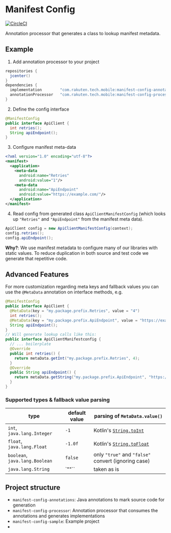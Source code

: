 # Manifest Config
[![CircleCI](https://circleci.com/gh/rakutentech/android-manifest-config/tree/master.svg?style=svg)](https://circleci.com/gh/rakutentech/android-manifest-config/tree/master)

Annotation processor that generates a class to lookup manifest metadata.

## Example
1. Add annotation processor to your project

```groovy
repositories {
  jcenter()
}
dependencies {
  implementation        "com.rakuten.tech.mobile:manifest-config-annotations:$version"
  annotationProcessor   "com.rakuten.tech.mobile:manifest-config-processor:$version"
}
```

2. Define the config interface

```java
@ManifestConfig
public interface ApiClient {
  int retries();
  String apiEndpoint();
}
```

3. Configure manifest meta-data

```xml
<?xml version="1.0" encoding="utf-8"?>
<manifest>
  <application>
    <meta-data
      android:name="Retries"
      android:value="1"/>
    <meta-data
      android:name="ApiEndpoint"
      android:value="https://example.com/"/>
  </application>
</manifest>
```

4. Read config from generated class `ApiClientManifestConfig` (which looks up `"Retries"` and `"ApiEndpoint"` from the manifest meta data).

```java
ApiClient config = new ApiClientManifestConfig(context);
config.retries();
config.apiEndpoint();
```

**Why?**: We use manifest metadata to configure many of our libraries with static values. To reduce duplication in both source and test code we generate that repetitive code.

## Advanced Features
For more customization regarding meta keys and fallback values you can use the `@MetaData` annotation on interface methods, e.g.

```java
@ManifestConfig
public interface ApiClient {
  @MetaData(key = "my.package.prefix.Retries", value = "4")
  int retries();
  @MetaData(key = "my.package.prefix.ApiEndpoint", value = "https://example.com")
  String apiEndpoint();
}
// Will generate lookup calls like this:
public interface ApiClientManifestconfig {
  // ... boilerplate
  @Override
  public int retries() {
    return metaData.getInt("my.package.prefix.Retries", 4);
  }
  @Override
  public String apiEndpoint() {
    return metaData.getString("my.package.prefix.ApiEndpoint", "https://example.com");
  }
}
```

### Supported types & fallback value parsing

type                            | default value | parsing of `MetaData.value()`
------------------------------- | ------------- | -----------------------------
`int`, `java.lang.Integer`      | `-1`          | Kotlin's [`String.toInt`](https://kotlinlang.org/api/latest/jvm/stdlib/kotlin.text/to-int.html)
`float`, `java.lang.Float`      | `-1.0f`       | Kotlin's [`String.toFloat`](https://kotlinlang.org/api/latest/jvm/stdlib/kotlin.text/to-float.html)
`boolean`, `java.lang.Boolean`  | `false`       | only `"true"` and `"false"` convert (ignoring case)
`java.lang.String`              | `""``         | taken as is

## Project structure
* `manifest-config-annotations`: Java annotations to mark source code for generation
* `manifest-config-processor`: Annotation processor that consumes the annotations and generates implementations
* `manifest-config-sample`: Example project
* 
